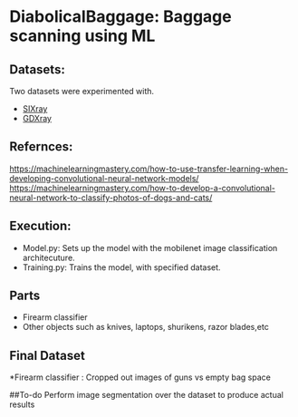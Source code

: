 # DiabolicalBaggage: Baggage scanning using ML  

## Datasets:
Two datasets were experimented with. 
* [SIXray](https://github.com/MeioJane/SIXray)
* [GDXray](https://domingomery.ing.puc.cl/material/gdxray/)
## Refernces:
https://machinelearningmastery.com/how-to-use-transfer-learning-when-developing-convolutional-neural-network-models/     
https://machinelearningmastery.com/how-to-develop-a-convolutional-neural-network-to-classify-photos-of-dogs-and-cats/

## Execution:
* Model.py: Sets up the model with the mobilenet image classification architecuture.
* Training.py: Trains the model, with specified dataset.

## Parts
* Firearm classifier
* Other objects such as knives, laptops, shurikens, razor blades,etc

## Final Dataset
*Firearm classifier : Cropped out images of guns vs empty bag space

##To-do 
Perform image segmentation over the dataset to produce actual results
